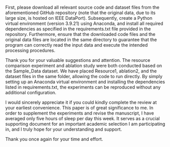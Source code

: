 
First, please download all relevant source code and dataset files from the aforementioned GitHub repository (note that the original data, due to its large size, is hosted on IEEE DataPort). Subsequently, create a Python virtual environment (version 3.9.21) using Anaconda, and install all required dependencies as specified in the requirements.txt file provided in the repository. Furthermore, ensure that the downloaded code files and the original data files are located in the same directory to guarantee that the program can correctly read the input data and execute the intended processing procedures.

Thank you for your valuable suggestions and attention. The resource comparison experiment and ablation study were both conducted based on the Sample_Data dataset. We have placed Resource1, ablation2, and the dataset files in the same folder, allowing the code to run directly. By simply setting up an Anaconda virtual environment and installing the dependencies listed in requirements.txt, the experiments can be reproduced without any additional configuration.

I would sincerely appreciate it if you could kindly complete the review at your earliest convenience. This paper is of great significance to me. In order to supplement the experiments and revise the manuscript, I have averaged only five hours of sleep per day this week. It serves as a crucial supporting document for an important academic selection I am participating in, and I truly hope for your understanding and support.

Thank you once again for your time and effort.
